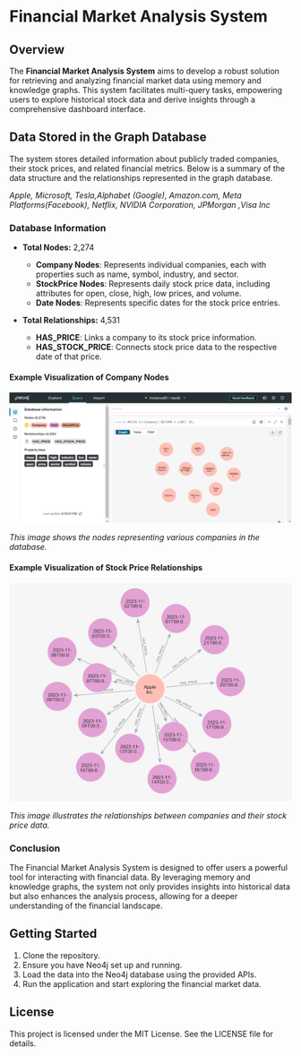 
# Financial Market Analysis System

## Overview

The **Financial Market Analysis System** aims to develop a robust solution for retrieving and analyzing financial market data using memory and knowledge graphs. This system facilitates multi-query tasks, empowering users to explore historical stock data and derive insights through a comprehensive dashboard interface.


## Data Stored in the Graph Database

The system stores detailed information about publicly traded companies, their stock prices, and related financial metrics. Below is a summary of the data structure and the relationships represented in the graph database.

*Apple, Microsoft, Tesla,Alphabet (Google), Amazon.com, Meta Platforms(Facebook), Netflix, NVIDIA Corporation, JPMorgan ,Visa Inc* 

### Database Information

- **Total Nodes:** 2,274
  - **Company Nodes**: Represents individual companies, each with properties such as name, symbol, industry, and sector.
  - **StockPrice Nodes**: Represents daily stock price data, including attributes for open, close, high, low prices, and volume.
  - **Date Nodes**: Represents specific dates for the stock price entries.

- **Total Relationships:** 4,531
  - **HAS_PRICE**: Links a company to its stock price information.
  - **HAS_STOCK_PRICE**: Connects stock price data to the respective date of that price.

#### Example Visualization of Company Nodes

![Company Nodes](Week-3/images/companies.jpg)

*This image shows the nodes representing various companies in the database.*

#### Example Visualization of Stock Price Relationships

![Stock Price Relationships](images/Relationship.jpg)

*This image illustrates the relationships between companies and their stock price data.*

### Conclusion

The Financial Market Analysis System is designed to offer users a powerful tool for interacting with financial data. By leveraging memory and knowledge graphs, the system not only provides insights into historical data but also enhances the analysis process, allowing for a deeper understanding of the financial landscape.

## Getting Started

1. Clone the repository.
2. Ensure you have Neo4j set up and running.
3. Load the data into the Neo4j database using the provided APIs.
4. Run the application and start exploring the financial market data.

## License

This project is licensed under the MIT License. See the LICENSE file for details.
